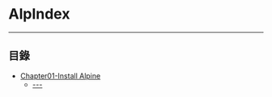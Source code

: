 # AlpIndex

* * *
## 目錄

-   [Chapter01-Install Alpine](https://github.com/CDS-ZUKYUN/OS_Alpine/blob/main/Book/Chapter01-Install%20Alpine.md)
    -   [---](#uselogin)
